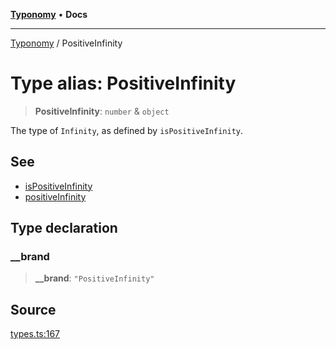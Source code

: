 [**Typonomy**](../README.md) • **Docs**

***

[Typonomy](../globals.md) / PositiveInfinity

# Type alias: PositiveInfinity

> **PositiveInfinity**: `number` & `object`

The type of `Infinity`, as defined by `isPositiveInfinity`.

## See

 - [isPositiveInfinity](../functions/isPositiveInfinity.md)
 - [positiveInfinity](../variables/positiveInfinity.md)

## Type declaration

### \_\_brand

> **\_\_brand**: `"PositiveInfinity"`

## Source

[types.ts:167](https://github.com/softcraft-development/typonomy/blob/d8b6722e8f9213512ecbf239a27330f22316ef6d/src/types.ts#L167)
